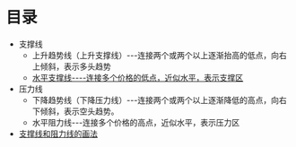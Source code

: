 
# 目录
  * 支撑线
    * 上升趋势线（上升支撑线）---连接两个或两个以上逐渐抬高的低点，向右上倾斜，表示多头趋势
    * [水平支撑线----连接多个价格的低点，近似水平，表示支撑区](https://weread.qq.com/web/reader/19c325c05c7b7719c7e4ed1k9bf32f301f9bf31c7ff0a60)
  * 压力线
    * 下降趋势线（下降压力线）---连接两个或两个以上逐渐降低的高点，向右下倾斜，表示空头趋势。
    * 水平阻力线---连接多个价格的高点，近似水平，表示压力区 
  * [支撑线和阻力线的画法](https://weread.qq.com/web/reader/90432d70813ab9001g01450akc20321001cc20ad4d76f5ae) 
 
    
